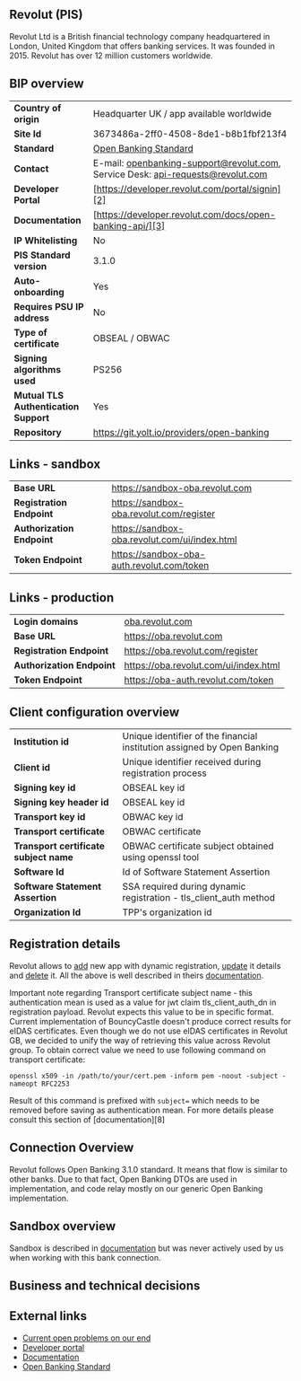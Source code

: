 ## Revolut (PIS)

Revolut Ltd is a British financial technology company headquartered in London, 
United Kingdom that offers banking services. It was founded in 2015.
Revolut has over 12 million customers worldwide.

## BIP overview 

|                                       |                                                                                 |
|---------------------------------------|---------------------------------------------------------------------------------|
| **Country of origin**                 | Headquarter UK / app available worldwide                                        | 
| **Site Id**                           | 3673486a-2ff0-4508-8de1-b8b1fbf213f4	                                           |
| **Standard**                          | [Open Banking Standard][4]                                                      |
| **Contact**                           | E-mail: openbanking-support@revolut.com, Service Desk: api-requests@revolut.com |
| **Developer Portal**                  | [https://developer.revolut.com/portal/signin][2]                                | 
| **Documentation**                     | [https://developer.revolut.com/docs/open-banking-api/][3]                       |
| **IP Whitelisting**                   | No                                                                              |
| **PIS Standard version**              | 3.1.0                                                                           |
| **Auto-onboarding**                   | Yes                                                                             |
| **Requires PSU IP address**           | No                                                                              |
| **Type of certificate**               | OBSEAL / OBWAC                                                                  |
| **Signing algorithms used**           | PS256                                                                           |
| **Mutual TLS Authentication Support** | Yes                                                                             |
| **Repository**                        | https://git.yolt.io/providers/open-banking                                      |

## Links - sandbox

|                            |                                               |
|----------------------------|-----------------------------------------------|
| **Base URL**               | https://sandbox-oba.revolut.com               | 
| **Registration Endpoint**  | https://sandbox-oba.revolut.com/register      |
| **Authorization Endpoint** | https://sandbox-oba.revolut.com/ui/index.html |
| **Token Endpoint**         | https://sandbox-oba-auth.revolut.com/token    |

## Links - production 

|                            |                                       |
|----------------------------|---------------------------------------|
| **Login domains**          | [oba.revolut.com](oba.revolut.com)    | 
| **Base URL**               | https://oba.revolut.com               | 
| **Registration Endpoint**  | https://oba.revolut.com/register      |
| **Authorization Endpoint** | https://oba.revolut.com/ui/index.html |
| **Token Endpoint**         | https://oba-auth.revolut.com/token    | 

## Client configuration overview

|                                        |                                                                         |
|----------------------------------------|-------------------------------------------------------------------------|
| **Institution id**                     | Unique identifier of the financial institution assigned by Open Banking | 
| **Client id**                          | Unique identifier received during registration process                  |
| **Signing key id**                     | OBSEAL key id                                                           | 
| **Signing key header id**              | OBSEAL key id                                                           | 
| **Transport key id**                   | OBWAC key id                                                            |
| **Transport certificate**              | OBWAC certificate                                                       |
| **Transport certificate subject name** | OBWAC certificate subject obtained using openssl tool                   |
| **Software Id**                        | Id of Software Statement Assertion                                      |
| **Software Statement Assertion**       | SSA required during dynamic registration - tls_client_auth method       |
| **Organization Id**                    | TPP's organization id                                                   |

## Registration details

Revolut allows to [add][5] new app with dynamic registration, [update][6] it details and [delete][7] it.
All the above is well described in theirs [documentation][3].

Important note regarding Transport certificate subject name - this authentication mean is used as a value for
jwt claim tls_client_auth_dn in registration payload. Revolut expects this value to be in specific format.
Current implementation of BouncyCastle doesn't produce correct results for eIDAS certificates.
Even though we do not use eIDAS certificates in Revolut GB, we decided to unify the way of retrieving this value
across Revolut group. To obtain correct value we need to use following command on transport certificate:
```shell
openssl x509 -in /path/to/your/cert.pem -inform pem -noout -subject -nameopt RFC2253
```
Result of this command is prefixed with `subject=` which needs to be removed before saving as authentication mean.
For more details please consult this section of [documentation][8]

## Connection Overview

Revolut follows Open Banking 3.1.0 standard. It means that flow is similar to other banks. Due to that fact,
Open Banking DTOs are used in implementation, and code relay mostly on our generic Open Banking implementation.

## Sandbox overview

Sandbox is described in [documentation][3] but was never actively used by us when working with this bank connection.
  
## Business and technical decisions

## External links
* [Current open problems on our end][1]
* [Developer portal][2]
* [Documentation][3]
* [Open Banking Standard][4]


[1]: <https://yolt.atlassian.net/issues/?jql=project%20%3D%20%22C4PO%22%20AND%20component%20%3D%20REVOLUT%20AND%20status%20!%3D%20Done%20AND%20Resolution%20%3D%20Unresolved%20ORDER%20BY%20status>
[2]: <https://developer.revolut.com/portal/signin>
[3]: <https://developer.revolut.com/docs/open-banking-api/>
[4]: <https://standards.openbanking.org.uk/>
[5]: <https://developer.revolut.com/docs/build-banking-apps/#identification-and-authentication-identification-and-authentication-dynamic-client-registration-registration-request>
[6]: <https://developer.revolut.com/docs/build-banking-apps/#identification-and-authentication-identification-and-authentication-dynamic-client-registration-updating-a-client>
[7]: <https://developer.revolut.com/docs/build-banking-apps/#identification-and-authentication-identification-and-authentication-dynamic-client-registration-deleting-a-client>
